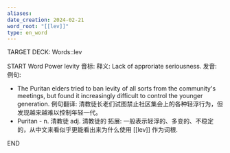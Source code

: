 ```yaml
---
aliases: 
date_creation: 2024-02-21
word_root: "[[lev]]"
type: en_word
---
```

TARGET DECK: Words::lev

START
Word Power
levity
音标: 
释义:
Lack of approriate seriousness.
发音:
例句:
- The Puritan elders tried to ban levity of all sorts from the community's meetings, but found it increasingly difficult to control the younger generation.
例句翻译:
清教徒长老们试图禁止社区集会上的各种轻浮行为，但发现越来越难以控制年轻一代。
- Puritan - n. 清教徒 adj. 清教徒的
拓展:
一般表示轻浮的、多变的、不稳定的，从中文来看似乎更能看出来为什么使用 [[lev]] 作为词根.
<!--ID: 1708519805438-->
END